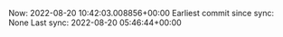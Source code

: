 Now: 2022-08-20 10:42:03.008856+00:00 Earliest commit since sync: None Last sync: 2022-08-20 05:46:44+00:00
